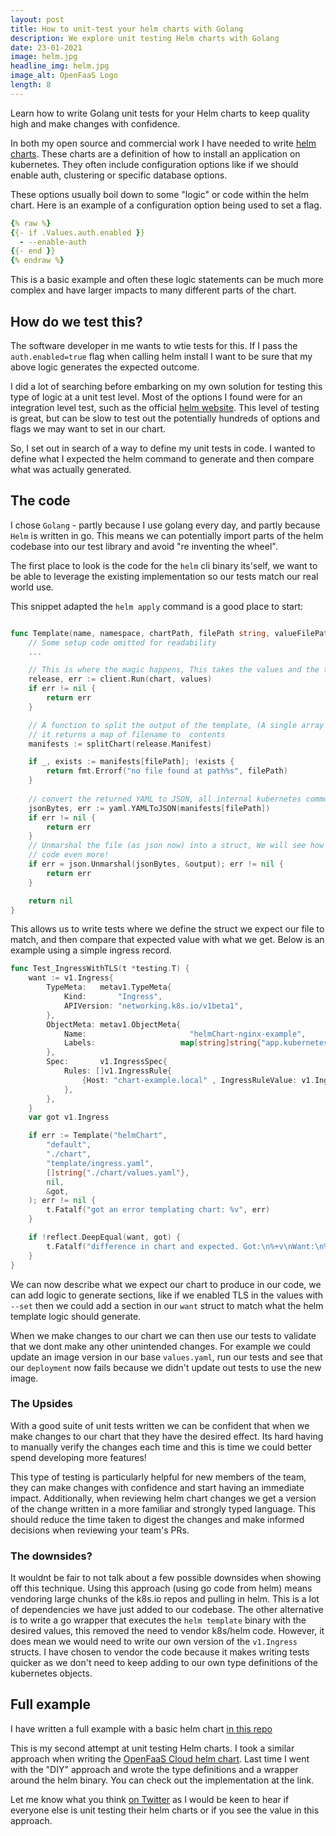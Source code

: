 ```yaml
---
layout: post
title: How to unit-test your helm charts with Golang
description: We explore unit testing Helm charts with Golang
date: 23-01-2021
image: helm.jpg
headline_img: helm.jpg
image_alt: OpenFaaS Logo
length: 8
---
```


Learn how to write Golang unit tests for your Helm charts to keep quality high and make changes with confidence.

In both my open source and commercial work I have needed to write [helm charts](https://helm.sh/docs/topics/charts/). 
These charts are a definition of how to install an application on kubernetes. They often include configuration options
like if we should enable auth, clustering or specific database options. 

These options usually boil down to some "logic" or code within the helm chart. Here is an example of 
a configuration option being used to set a flag.

```yaml
{% raw %}
{{- if .Values.auth.enabled }}
  - --enable-auth
{{- end }}
{% endraw %}
```

This is a basic example and often these logic statements can be much more complex and have larger impacts to many different
parts of the chart. 

## How do we test this? 

The software developer in me wants to wtie tests for this. If I pass the `auth.enabled=true` flag when calling helm install 
I want to be sure that my above logic generates the expected outcome. 

I did a lot of searching before embarking on my own solution for testing this type of logic at a unit test level. 
Most of the options I found were for an integration level test, such as the official [helm website](https://helm.sh/docs/topics/chart_tests/).
This level of testing is great, but can be slow to test out the potentially hundreds of options and flags we may want to 
set in our chart. 

So, I set out in search of a way to define my unit tests in code. I wanted to define what I expected the helm command to 
generate and then compare what was actually generated.

## The code

I chose `Golang` - partly because I use golang every day, and partly because `Helm` is written in go. This means we can 
potentially import parts of the helm codebase into our test library and avoid "re inventing the wheel". 

The first place to look is the code for the `helm` cli binary its'self, we want to be able to leverage the existing implementation
so our tests match our real world use.

This snippet adapted the `helm apply` command is a good place to start:

```go

func Template(name, namespace, chartPath, filePath string, valueFilePaths, overrideValues []string, output interface{}) error  {
    // Some setup code omitted for readability
    ...

    // This is where the magic happens, This takes the values and the template and runs the helm logic
	release, err := client.Run(chart, values)
	if err != nil {
		return err
	}

    // A function to split the output of the template, (A single array of all files in 1 variable)
    // it returns a map of filename to  contents
	manifests := splitChart(release.Manifest)

	if _, exists := manifests[filePath]; !exists {
		return fmt.Errorf("no file found at path%s", filePath)
	}
    
    // convert the returned YAML to JSON, all internal kubernetes communication uses JSON
	jsonBytes, err := yaml.YAMLToJSON(manifests[filePath])
	if err != nil {
		return err
	}
    // Unmarshal the file (as json now) into a struct, We will see how we use k8s definitions in the test to reduce 
    // code even more!
	if err = json.Unmarshal(jsonBytes, &output); err != nil {
		return err
	}

	return nil
}

``` 

This allows us to write tests where we define the struct we expect our file to match, and then compare that expected value with what
we get. Below is an example using a simple ingress record.

```go 
func Test_IngressWithTLS(t *testing.T) {
	want := v1.Ingress{
		TypeMeta:   metav1.TypeMeta{
			Kind:       "Ingress",
			APIVersion: "networking.k8s.io/v1beta1",
		},
		ObjectMeta: metav1.ObjectMeta{
			Name:                       "helmChart-nginx-example",
			Labels:                   map[string]string{"app.kubernetes.io/instance": "helmChart", "app.kubernetes.io/name": "nginx-example"} ,
		},
		Spec:       v1.IngressSpec{
			Rules: []v1.IngressRule{
				{Host: "chart-example.local" , IngressRuleValue: v1.IngressRuleValue{HTTP: &v1.HTTPIngressRuleValue{Paths: nil}}},
			},
		},
	}
	var got v1.Ingress

	if err := Template("helmChart",
		"default",
		"./chart",
		"template/ingress.yaml",
		[]string{"./chart/values.yaml"},
		nil,
		&got,
	); err != nil {
		t.Fatalf("got an error templating chart: %v", err)
	}

	if !reflect.DeepEqual(want, got) {
		t.Fatalf("difference in chart and expected. Got:\n%+v\nWant:\n%+v\n", got, want)
	}
}

```

We can now describe what we expect our chart to produce in our code, we can add logic to generate sections, like if 
we enabled TLS in the values with `--set` then we could add a section in our `want` struct to match what the helm template logic
should generate.

When we make changes to our chart we can then use our tests to validate that we dont make any other unintended changes. For example
we could update an image version in our base `values.yaml`, run our tests and see that our `deployment` now fails because we 
didn't update out tests to use the new image.

### The Upsides
With a good suite of unit tests written we can be confident that when we make changes to our chart that they have the 
desired effect. Its hard having to manually verify the changes each time and this is time we could better spend developing 
more features! 

This type of testing is particularly helpful for new members of the team, they can make changes with confidence and start having 
an immediate impact. Additionally, when reviewing helm chart changes we get a version of the change written in a more familiar
 and strongly typed language. This should reduce the time taken to digest the changes and make informed decisions when 
 reviewing your team's PRs.


### The downsides?

It wouldnt be fair to not talk about a few possible downsides when showing off this technique. Using this approach 
(using go code from helm) means vendoring large chunks of the k8s.io repos and pulling in helm. This 
is a lot of dependencies we have just added to our codebase. The other alternative is to write a go wrapper that executes
the `helm template` binary with the desired values, this removed the need to vendor k8s/helm code. However, it does mean 
we would need to write our own version of the `v1.Ingress` structs. I have chosen to vendor the code because it makes 
writing tests quicker as we don't need to keep adding to our own type definitions of the kubernetes objects.


## Full example
I have written a full example with a basic helm chart [in this repo](https://github.com/Waterdrips/helmunit)

This is my second attempt at unit testing Helm charts. I took a similar approach when writing the [OpenFaaS Cloud helm chart](https://github.com/openfaas/openfaas-cloud/tree/master/chart/test).
Last time I went with the "DIY" approach and wrote the type definitions and a wrapper around the helm binary. You can check out
the implementation at the link.


Let me know what you think [on Twitter](https://twitter.com/alistair_hey) as I would be keen to hear if everyone else is 
unit testing their helm charts or if you see the value in this approach.